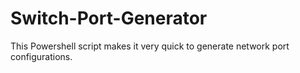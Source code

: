 # Switch-Port-Generator
This Powershell script makes it very quick to generate network port configurations.
